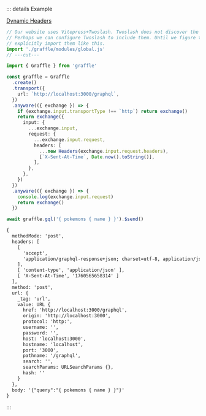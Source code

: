 ::: details Example

<div class="ExampleSnippet">
<a href="../../examples/transport-http/transport-http_extension_headers__dynamicHeaders">Dynamic Headers</a>

<!-- dprint-ignore-start -->
```ts twoslash
// Our website uses Vitepress+Twoslash. Twoslash does not discover the generated Graffle modules.
// Perhaps we can configure Twoslash to include them. Until we figure that out, we have to
// explicitly import them like this.
import './graffle/modules/global.js'
// ---cut---

import { Graffle } from 'graffle'

const graffle = Graffle
  .create()
  .transport({
    url: `http://localhost:3000/graphql`,
  })
  .anyware(({ exchange }) => {
    if (exchange.input.transportType !== `http`) return exchange()
    return exchange({
      input: {
        ...exchange.input,
        request: {
          ...exchange.input.request,
          headers: [
            ...new Headers(exchange.input.request.headers),
            [`X-Sent-At-Time`, Date.now().toString()],
          ],
        },
      },
    })
  })
  .anyware(({ exchange }) => {
    console.log(exchange.input.request)
    return exchange()
  })

await graffle.gql('{ pokemons { name } }').$send()
```
<!-- dprint-ignore-end -->

<!-- dprint-ignore-start -->
```txt
{
  methodMode: 'post',
  headers: [
    [
      'accept',
      'application/graphql-response+json; charset=utf-8, application/json; charset=utf-8'
    ],
    [ 'content-type', 'application/json' ],
    [ 'X-Sent-At-Time', '1760565658314' ]
  ],
  method: 'post',
  url: {
    _tag: 'url',
    value: URL {
      href: 'http://localhost:3000/graphql',
      origin: 'http://localhost:3000',
      protocol: 'http:',
      username: '',
      password: '',
      host: 'localhost:3000',
      hostname: 'localhost',
      port: '3000',
      pathname: '/graphql',
      search: '',
      searchParams: URLSearchParams {},
      hash: ''
    }
  },
  body: '{"query":"{ pokemons { name } }"}'
}
```
<!-- dprint-ignore-end -->

</div>
:::
